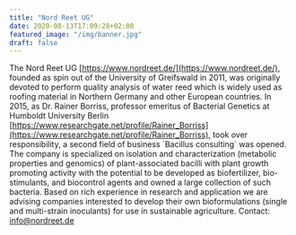 ```yaml
---
title: "Nord Reet UG"
date: 2020-08-13T17:09:28+02:00
featured_image: "/img/banner.jpg"
draft: false
---
```


The Nord Reet UG [https://www.nordreet.de/](https://www.nordreet.de/), founded as spin out of the University of Greifswald in
2011, was originally devoted to perform quality analysis of water reed which is widely used as roofing
material in Northern Germany and other European countries. In 2015, as Dr. Rainer Borriss, professor
emeritus of Bacterial Genetics at Humboldt University Berlin 
[https://www.researchgate.net/profile/Rainer_Borriss](https://www.researchgate.net/profile/Rainer_Borriss), 
took over responsibility, a second field of
business ´Bacillus consulting´ was opened. The company is specialized on isolation and
characterization (metabolic properties and genomics) of plant-associated bacilli with plant growth
promoting activity with the potential to be developed as biofertilizer, bio-stimulants, and biocontrol
agents and owned a large collection of such bacteria. Based on rich experience in research and
application we are advising companies interested to develop their own bioformulations (single and
multi-strain inoculants) for use in sustainable agriculture. Contact: info@nordreet.de